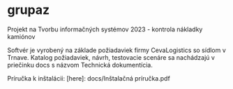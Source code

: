 # grupaz
Projekt na Tvorbu informačných systémov 2023 - kontrola nákladky kamiónov

Softvér je vyrobený na základe požiadaviek firmy CevaLogistics so sídlom v Trnave. Katalog požiadaviek, návrh, testovacie scenáre sa nachádzajú v priečinku docs s názvom Technická dokumentícia. 

Príručka k inštalácii: [here]: docs/Inštalačná príručka.pdf

